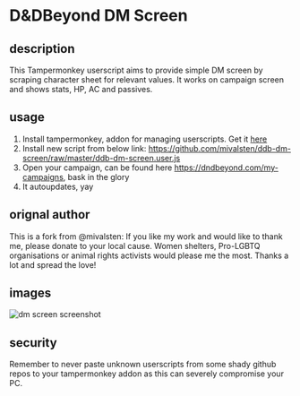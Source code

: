 # D&DBeyond DM Screen

## description

This Tampermonkey userscript aims to provide simple DM screen by scraping character sheet for relevant values. It works on campaign screen and shows stats, HP, AC and passives.

## usage

1. Install tampermonkey, addon for managing userscripts. Get it [here](https://www.tampermonkey.net/)
2. Install new script from below link: https://github.com/mivalsten/ddb-dm-screen/raw/master/ddb-dm-screen.user.js
3. Open your campaign, can be found here https://dndbeyond.com/my-campaigns, bask in the glory
4. It autoupdates, yay

## orignal author

This is a fork from @mivalsten: 
If you like my work and would like to thank me, please donate to your local cause. Women shelters, Pro-LGBTQ organisations or animal rights activists would please me the most. Thanks a lot and spread the love!

## images

![dm screen screenshot](https://i.imgur.com/wcgRlhJ.png)

## security

Remember to never paste unknown userscripts from some shady github repos to your tampermonkey addon as this can severely compromise your PC.